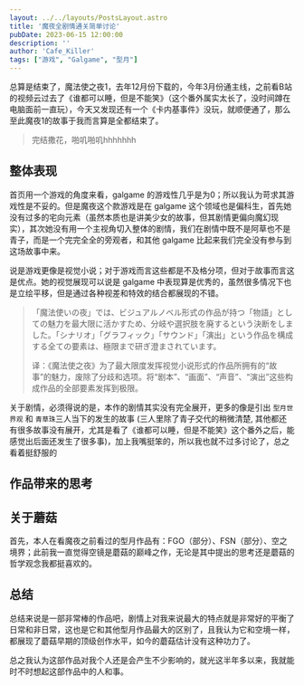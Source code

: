 ```yaml
---
layout: ../../layouts/PostsLayout.astro
title: '魔夜全剧情通关简单讨论'
pubDate: 2023-06-15 12:00:00
description: ''
author: 'Cafe_Killer'
tags: ["游戏", "Galgame", "型月"]
---
```


总算是结束了，魔法使之夜1，去年12月份下载的，今年3月份通主线，之前看B站的视频云过去了《谁都可以睡，但是不能笑》（这个番外属实太长了，没时间蹲在电脑面前一直玩），今天又发现还有一个《卡内基事件》没玩，就顺便通了，那么至此魔夜1的故事于我而言算是全都结束了。

> 完结撒花，啪叽啪叽hhhhhhh

## 整体表现

首页用一个游戏的角度来看，galgame 的游戏性几乎是为0；所以我认为苛求其游戏性是不妥的。但是魔夜这个款游戏是在 galgame 这个领域也是偏科生，首先她没有过多的宅向元素（虽然本质也是讲美少女的故事，但其剧情更偏向魔幻现实），其次她没有用一个主视角切入整体的剧情，我们在剧情中既不是阿草也不是青子，而是一个完完全全的旁观者，和其他 galgame 比起来我们完全没有参与到这场故事中来。

说是游戏更像是视觉小说；对于游戏而言这些都是不及格分项，但对于故事而言这是优点。她的视觉展现可以说是 galgame 中表现算是优秀的，虽然很多情况下也是立绘平移，但是通过各种视差和特效的结合都展现的不错。

> 「魔法使いの夜」では、ビジュアルノベル形式の作品が持つ「物語」としての魅力を最大限に活かすため、分岐や選択肢を廃するという決断をしました。「シナリオ」「グラフィック」「サウンド」「演出」という作品を構成する全ての要素は、極限まで研ぎ澄まされています。  
>   
> 译：《魔法使之夜》为了最大限度发挥视觉小说形式的作品所拥有的“故事”的魅力，废除了分歧和选项。将“剧本”、“画面”、“声音”、“演出”这些构成作品的全部要素发挥到极限。  

关于剧情，必须得说的是，本作的剧情其实没有完全展开，更多的像是引出 `型月世界观` 和 `青草珠`三人当下的发生的故事 (三人里除了青子交代的稍微清楚, 其他都还有很多故事没有展开，尤其是看了《谁都可以睡，但是不能笑》这个番外之后，能感觉出后面还发生了很多事)，加上我嘴挺笨的，所以我也就不过多讨论了，总之看着挺舒服的


## 作品带来的思考



## 关于蘑菇

首先，本人在看魔夜之前看过的型月作品有：FGO（部分）、FSN（部分）、空之境界；此前我一直觉得空镜是蘑菇的巅峰之作，无论是其中提出的思考还是蘑菇的哲学观念我都挺喜欢的。

## 总结

总结来说是一部非常棒的作品吧，剧情上对我来说最大的特点就是非常好的平衡了日常和非日常，这也是它和其他型月作品最大的区别了，且我认为它和空境一样，都展现了蘑菇早期的顶级创作水平，如今的蘑菇估计没有这种功力了。

总之我认为这部作品对我个人还是会产生不少影响的，就光这半年多以来，我就能时不时想起这部作品中的人和事。